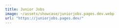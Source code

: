 ```yaml
---
title: Junior Jobs
image: ~/assets/showcase/juniorjobs.pages.dev.webp
url: "https://juniorjobs.pages.dev/"
---
```

